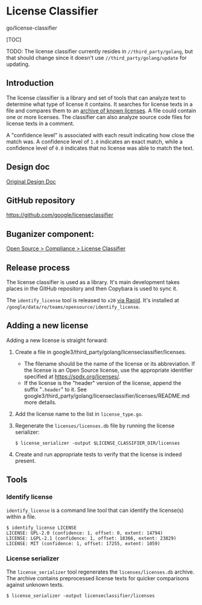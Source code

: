 # License Classifier

go/license-classifier

[TOC]

TODO: The license classifier currently resides in `//third_party/golang`, but
that should change since it doesn't use `//third_party/golang/update` for
updating.

## Introduction

The license classifier is a library and set of tools that can analyze text to
determine what type of license it contains. It searches for license texts in a
file and compares them to an [archive of known
licenses](http://google3/third_party/golang/licenseclassifier/licenses). A file
could contain one or more licenses. The classifier can also analyze source code
files for license texts in a comment.

A "confidence level" is associated with each result indicating how close the
match was. A confidence level of `1.0` indicates an exact match, while a
confidence level of `0.0` indicates that no license was able to match the text.

## Design doc

[Original Design Doc](http://go/license-classifier)

## GitHub repository

https://github.com/google/licenseclassifier

## Buganizer component:

[Open Source > Compliance > License
Classifier](http://b/issues/new?component=317883)


## Release process

The license classifier is used as a library. It's main development takes places
in the GitHub repository and then Copybara is used to sync it.

The `identify_license` tool is released to `x20` [via
Rapid](http://rapid/project/identify_license). It's installed at
`/google/data/ro/teams/opensource/identify_license`.

## Adding a new license

Adding a new license is straight forward:

1.  Create a file in google3/third_party/golang/licenseclassifier/licenses.

    *   The filename should be the name of the license or its abbreviation. If
        the license is an Open Source license, use the appropriate identifier
        specified at https://spdx.org/licenses/.
    *   If the license is the "header" version of the license, append the suffix
        "`.header`" to it. See
        google3/third_party/golang/licenseclassifier/licenses/README.md more
        details.

2.  Add the license name to the list in `license_type.go`.

3.  Regenerate the `licenses/licenses.db` file by running the license
    serializer:

    ```shell
    $ license_serializer -output $LICENSE_CLASSIFIER_DIR/licenses
    ```

4.  Create and run appropriate tests to verify that the license is indeed
    present.

## Tools

### Identify license

`identify_license` is a command line tool that can identify the license(s)
within a file.

```shell
$ identify_license LICENSE
LICENSE: GPL-2.0 (confidence: 1, offset: 0, extent: 14794)
LICENSE: LGPL-2.1 (confidence: 1, offset: 18366, extent: 23829)
LICENSE: MIT (confidence: 1, offset: 17255, extent: 1059)
```

### License serializer

The `license_serializer` tool regenerates the `licenses/licenses.db` archive.
The archive contains preprocessed license texts for quicker comparisons against
unknown texts.

```shell
$ license_serializer -output licenseclassifier/licenses
```
